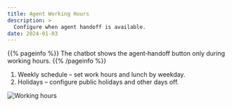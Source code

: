 ```yaml
---
title: Agent Working Hours
description: >
  Configure when agent handoff is available.
date: 2024-01-03
---
```


{{% pageinfo %}}
The chatbot shows the agent‑handoff button only during working hours.
{{% /pageinfo %}}

1. Weekly schedule – set work hours and lunch by weekday.
2. Holidays – configure public holidays and other days off.

![Working hours](/en/docs/reference/image-1.png)

